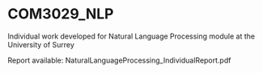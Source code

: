 # COM3029_NLP

Individual work developed for Natural Language Processing module at the University of Surrey

Report available: NaturalLanguageProcessing_IndividualReport.pdf 
